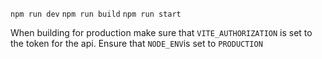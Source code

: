 `npm run dev`
`npm run build`
`npm run start`

When building for production make sure that `VITE_AUTHORIZATION` is set to the token for the api.
Ensure that `NODE_ENV`is set to `PRODUCTION`